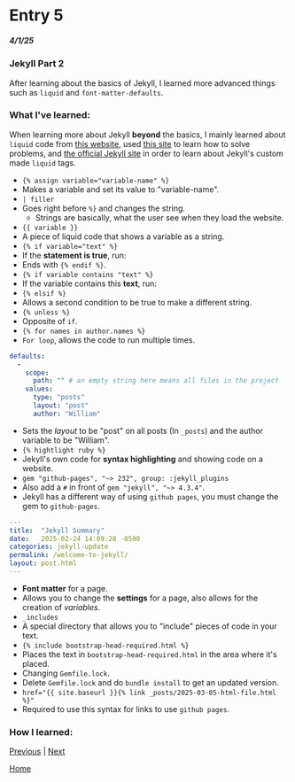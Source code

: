 # Entry 5
##### 4/1/25

### Jekyll Part 2
After learning about the basics of Jekyll, I learned more advanced things such as `liquid` and `font-matter-defaults`.
### What I've learned:
When learning more about Jekyll **beyond** the basics, I mainly learned about `liquid` code from [this website](https://shopify.github.io/liquid/basics/introduction/), used [this site](https://talk.jekyllrb.com/) to learn how to solve problems, and [the official Jekyll site](https://jekyllrb.com/) in order to learn about Jekyll's custom made `liquid` tags.

* `{% assign variable="variable-name" %}`
 * Makes a variable and set its value to "variable-name".
* `| filler`
 * Goes right before `%}` and changes the string.
   * Strings are basically, what the user see when they load the website.
* `{{ variable }}`
 * A piece of liquid code that shows a variable as a string.
* `{% if variable="text" %}`
 * If the **statement is true**, run:
  * Ends with `{% endif %}`.
* `{% if variable contains "text" %}`
 * If the variable contains this **text**, run:
* `{% elsif %}`
 * Allows a second condition to be true to make a different string.
* `{% unless %}`
 * Opposite of `if`.
* `{% for names in author.names %}`
 * `For loop`, allows the code to run multiple times.
``` yaml
defaults:
  -
    scope:
      path: "" # an empty string here means all files in the project
    values:
      type: "posts"
      layout: "post"
      author: "William"
```
  * Sets the _layout_ to be "post" on all posts (In `_posts`) and the author variable to be "William".
 * `{% hightlight ruby %}`
  * Jekyll's own code for **syntax highlighting** and showing code on a website.
* `gem "github-pages", "~> 232", group: :jekyll_plugins`
 * Also add a `#` in front of `gem "jekyll", "~> 4.3.4"`.
  * Jekyll has a different way of using `github pages`, you must change the gem to `github-pages`.
``` yaml
---
title:  "Jekyll Summary"
date:   2025-02-24 14:09:28 -0500
categories: jekyll-update
permalink: /welcome-to-jekyll/
layout: post.html
---
```
 * **Font matter** for a page.
 * Allows you to change the **settings** for a page, also allows for the creation of _variables_.
* `_includes`
 * A special directory that allows you to "include" pieces of code in your text.
 * `{% include bootstrap-head-required.html %}`
  * Places the text in `bootstrap-head-required.html` in the area where it's placed.
* Changing `Gemfile.lock`.
 * Delete `Gemfile.lock` and do `bundle install` to get an updated version.
* `href="{{ site.baseurl }}{% link _posts/2025-03-05-html-file.html %}"`
 * Required to use this syntax for links to use `github pages`.
### How I learned:

[Previous](entry04.md) | [Next](entry06.md)

[Home](../README.md)
